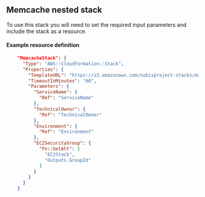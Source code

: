 ﻿## Memcache nested stack

To use this stack you will need to set the required input parameters and include the stack as a resource.

#### Example resource definition
```json
    "MemcacheStack": {
      "Type": "AWS::CloudFormation::Stack",
      "Properties": {
        "TemplateURL": "https://s3.amazonaws.com/nubisproject-stacks/master/memcache.template",
        "TimeoutInMinutes": "60",
        "Parameters": {
          "ServiceName": {
            "Ref": "ServiceName"
          },
          "TechnicalOwner": {
            "Ref": "TechnicalOwner"
          },
          "Environment": {
            "Ref": "Environment"
          },
          "EC2SecurityGroup": {
            "Fn::GetAtt": [
              "EC2Stack",
              "Outputs.GroupId"
            ]
          }
        }
      }
    }
```